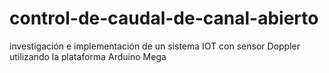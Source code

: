# control-de-caudal-de-canal-abierto
investigación e implementación de un sistema IOT con sensor Doppler utilizando la plataforma Arduino Mega
